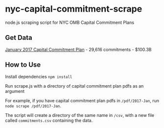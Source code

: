 # nyc-capital-commitment-scrape

node.js scraping script for NYC OMB Capital Commitment Plans

## Get Data

[January 2017 Capital Commitment Plan](https://raw.githubusercontent.com/chriswhong/nyc-capital-commitment-scrape/master/csv/2017-Jan/commitments.csv) - 29,616 commitments - $100.3B

## How to Use

Install dependencies `npm install`

Run scrape.js with a directory of capital commitment plan pdfs as an argument

For example, if you have capital commitment plan pdfs in `/pdf/2017-Jan`, run `node scrape /pdf/2017-Jan`.

The script will create a directory of the same name in `/csv`, with a new file called `commitments.csv` containing the data.
